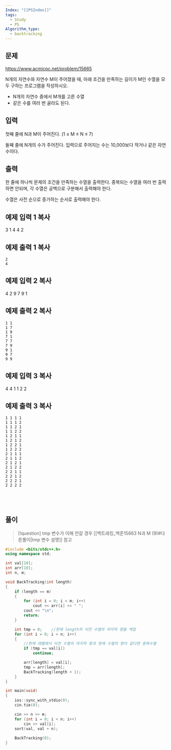 ```yaml
---
Index: "[[PSIndex]]"
tags:
  - Study
  - PS
Algorithm_type:
  - backtracking
---
```


## 문제
https://www.acmicpc.net/problem/15665

N개의 자연수와 자연수 M이 주어졌을 때, 아래 조건을 만족하는 길이가 M인 수열을 모두 구하는 프로그램을 작성하시오.

- N개의 자연수 중에서 M개를 고른 수열
- 같은 수를 여러 번 골라도 된다.

## 입력

첫째 줄에 N과 M이 주어진다. (1 ≤ M ≤ N ≤ 7)

둘째 줄에 N개의 수가 주어진다. 입력으로 주어지는 수는 10,000보다 작거나 같은 자연수이다.

## 출력

한 줄에 하나씩 문제의 조건을 만족하는 수열을 출력한다. 중복되는 수열을 여러 번 출력하면 안되며, 각 수열은 공백으로 구분해서 출력해야 한다.

수열은 사전 순으로 증가하는 순서로 출력해야 한다.

## 예제 입력 1 복사

3 1
4 4 2

## 예제 출력 1 복사
```
2
4
```


## 예제 입력 2 복사

4 2
9 7 9 1

## 예제 출력 2 복사
```
1 1
1 7
1 9
7 1
7 7
7 9
9 1
9 7
9 9
```


## 예제 입력 3 복사

4 4
1 1 2 2

## 예제 출력 3 복사
```
1 1 1 1
1 1 1 2
1 1 2 1
1 1 2 2
1 2 1 1
1 2 1 2
1 2 2 1
1 2 2 2
2 1 1 1
2 1 1 2
2 1 2 1
2 1 2 2
2 2 1 1
2 2 1 2
2 2 2 1
2 2 2 2
```
   
---
## 풀이
> [!question] tmp 변수가 이해 안갈 경우
> [[백트래킹_백준15663 N과 M (9)#다른풀이|tmp 변수 설명]] 참고
```cpp
#include <bits/stdc++.h>
using namespace std;

int val[10];
int arr[10];
int n, m;

void BackTracking(int length)
{
	if (length == m)
	{
		for (int i = 0; i < m; i++)
			cout << arr[i] << " ";
		cout << "\n";
		return;
	}

	int tmp = 0;	//현재 length의 이전 수열의 마지막 항을 백업
	for (int i = 0; i < n; i++)
	{
		//현재 레벨에서 이전 수열의 마지막 항과 현재 수열의 항이 같다면 중복수열
		if (tmp == val[i])
			continue;

		arr[length] = val[i];
		tmp = arr[length];
		BackTracking(length + 1);
	}
}

int main(void) 
{
	ios::sync_with_stdio(0);
	cin.tie(0);

	cin >> n >> m;
	for (int i = 0; i < n; i++)
		cin >> val[i];
	sort(val, val + n);
	
	BackTracking(0);
}
```